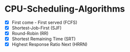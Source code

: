# CPU-Scheduling-Algorithms

- [X] First come - First served (FCFS)
- [X] Shortest-Job-First (SJF)
- [X] Round-Robin (RR)
- [X] Shortest Remaining Time (SRT)
- [X] Highest Response Ratio Next (HRRN)